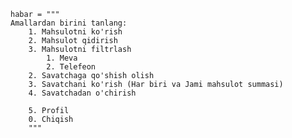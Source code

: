     habar = """
    Amallardan birini tanlang:
        1. Mahsulotni ko'rish
        2. Mahsulot qidirish
        3. Mahsulotni filtrlash
            1. Meva
            2. Telefeon
        2. Savatchaga qo'shish olish
        3. Savatchani ko'rish (Har biri va Jami mahsulot summasi)
        4. Savatchadan o'chirish

        5. Profil
        0. Chiqish
        """